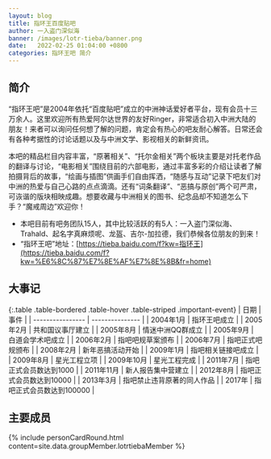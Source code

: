 ```yaml
---
layout: blog
title: 指环王百度贴吧
author: 一入盗门深似海
banner: /images/lotr-tieba/banner.png
date:   2022-02-25 01:04:00 +0800
categories: 指环王吧 简介
---
```


## 简介
“指环王吧”是2004年依托“百度贴吧”成立的中洲神话爱好者平台，现有会员十三万余人。这里欢迎所有热爱阿尔达世界的友好Ringer，非常适合初入中洲大陆的朋友！来者可以询问任何想了解的问题，肯定会有热心的吧友耐心解答。日常还会有各种考据性的讨论话题以及与中洲文学、影视相关的新鲜资讯。

本吧的精品栏目内容丰富，“原著相关”、“托尔金相关”两个板块主要是对托老作品的翻译与讨论，“电影相关”围绕目前的六部电影，通过丰富多彩的介绍让读者了解拍摄背后的故事，“绘画与插图”供画手们自由挥洒，“随感与互动”记录下吧友们对中洲的热爱与自己心路的点点滴滴。还有“词条翻译”、“恶搞与原创”两个可严肃，可诙谐的版块相映成趣。想要收藏与中洲相关的图书、纪念品却不知道怎么下手？“魔戒周边”欢迎你！

+ 本吧目前有吧务团队15人，其中比较活跃的有5人：一入盗门深似海、Trahald、起名字真麻烦呢、龙盔、吉尔-加拉德，我们恭候各位朋友的到来！
+ “指环王吧”地址：[https://tieba.baidu.com/f?kw=指环王](https://tieba.baidu.com/f?kw=%E6%8C%87%E7%8E%AF%E7%8E%8B&fr=home)

## 大事记

{:.table .table-bordered .table-hover .table-striped .important-event}
| 日期 | 事件 |
| ---------------- | --------------- |
| 2004年1月 | 指环王吧成立 |
| 2005年2月 | 共和国议事厅建立 |
| 2005年8月 | 情迷中洲QQ群成立 |
| 2005年9月 | 白道会学术吧成立 |
| 2006年2月 | 指吧吧规草案颁布 |
| 2006年7月 | 指吧正式吧规颁布 |
| 2008年2月 | 新年恶搞活动开始 |
| 2009年1月 | 指吧相关链接吧成立 |
| 2009年8月 | 星光工程立项 |
| 2009年10月 | 星光工程完成 |
| 2011年7月 | 指吧正式会员数达到1000 |
| 2011年11月 | 新人报告集中营建立 |
| 2012年8月 | 指吧正式会员数达到10000 |
| 2013年3月 | 指吧禁止违背原著的同人作品 |
| 2017年 | 指吧正式会员数达到100000 |


## 主要成员
<!-- 成员信息，通过导入personCard模板+组成员信息_data/groupMember/xxxx.yml -->
{% include personCardRound.html content=site.data.groupMember.lotrtiebaMember %}
